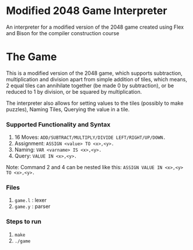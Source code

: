 # Modified 2048 Game Interpreter
An interpreter for a modified version of the 2048 game created using Flex and Bison for the compiler construction course

# The Game
This is a modified version of the 2048 game, which supports subtraction, multiplication and division apart from simple addition of tiles, which means, 2 equal tiles can annihilate together (be made 0 by subtraction), or be reduced to 1 by division, or be squared by multiplication.

The interpreter also allows for setting values to the tiles (possibly to make puzzles), Naming Tiles, Querying the value in a tile. 

### Supported Functionality and Syntax
1. 16 Moves: `ADD/SUBTRACT/MULTIPLY/DIVIDE LEFT/RIGHT/UP/DOWN.`
2. Assignment: `ASSIGN <value> TO <x>,<y>.`
3. Naming: `VAR <varname> IS <x>,<y>.`
4. Query: `VALUE IN <x>,<y>.`

Note: Command 2 and 4 can be nested like this:
`ASSIGN VALUE IN <x>,<y> TO <x>,<y>.`


### Files
1. `game.l` : lexer
2. `game.y` : parser


### Steps to run
1. `make`
2. `./game`

